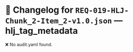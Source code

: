 # 📝 Changelog for `REQ-019-HLJ-Chunk_2-Item_2-v1.0.json` — **hlj_tag_metadata**

❌ No audit.yaml found.
